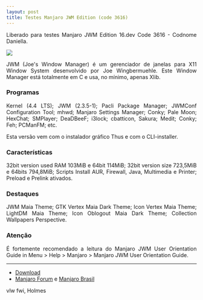 ```yaml
---
layout: post
title: Testes Manjaro JWM Edition (code 3616)
---
```


<p style="text-align: justify;">Liberado para testes Manjaro JWM Edition 16.dev Code 3616 - Codnome Daniella.</p>

<img src="http://i.imgur.com/D4hhsaN.png">

<p style="text-align: justify;">JWM (Joe's Window Manager) é um gerenciador de janelas para X11 Window System desenvolvido por Joe Wingbermuehle. Este Window Manager está totalmente em C e usa, no mínimo, apenas Xlib.</p> 

### Programas

<p style="text-align: justify;">Kernel (4.4 LTS); JWM (2.3.5-1); Pacli Package Manager; JWMConf Configuration Tool; mhwd; Manjaro Settings Manager; Conky; Pale Moon; HexChat; SMPlayer; DeaDBeeF; i3lock; cbatticon, Sakura; Medit; Conky; Feh; PCManFM; etc.</p>

<p style="text-align: justify;">Esta versão vem com o instalador gráfico Thus e com o CLI-installer.</p>

### Características

<p style="text-align: justify;">32bit version used RAM 103MiB e 64bit 114MiB; 32bit version size 723,5MiB e 64bits 794,8MiB; Scripts Install AUR, Firewall, Java, Multimedia e Printer; Preload e Prelink ativados.</p>

### Destaques

<p style="text-align: justify;">JWM Maia Theme; GTK Vertex Maia Dark Theme; Icon Vertex Maia Theme; LightDM Maia Theme; Icon Oblogout Maia Dark Theme; Collection Wallpapers Perspective.</p>

### Atenção

<p style="text-align: justify;">É fortemente recomendado a leitura do Manjaro JWM User Orientation Guide in Menu > Help > Manjaro > Manjaro JWM User Orientation Guide.</p>

----

* [Download](https://sourceforge.net/projects/holmeslinux/files/Manjaro%20JWM%2016.dev/Code%203616/)
* [Manjaro Forum](https://forum.manjaro.org/t/manjaro-jwm-edition-16-dev-to-tests-code-3616/3048) e [Manjaro Brasil](http://manjaro-linux.com.br/forum/post21681.html#p21681) 

vlw fwi, Holmes
